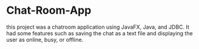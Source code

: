 # Chat-Room-App
this project was a chatroom application using JavaFX, Java, and JDBC. It had some features such as saving the chat as a text file and displaying the user as online, busy, or offline.
